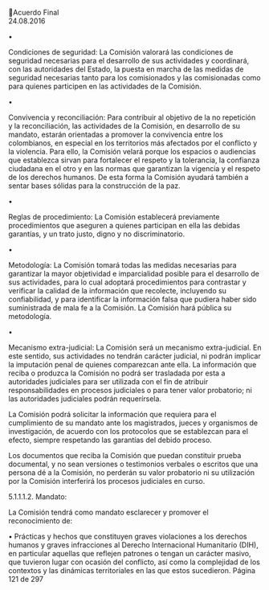 Acuerdo Final  
24.08.2016  

 
•

Condiciones de seguridad: La Comisión valorará las condiciones de seguridad necesarias para el 
desarrollo de sus actividades y coordinará, con las autoridades del Estado, la puesta en marcha 
de las medidas de seguridad necesarias tanto para los comisionados y las comisionadas como 
para quienes participen en las actividades de la Comisión.  

•

Convivencia y reconciliación: Para contribuir al objetivo de la no repetición y la reconciliación, las 
actividades  de  la  Comisión,  en  desarrollo  de  su  mandato,  estarán  orientadas  a  promover  la 
convivencia entre los colombianos, en especial en los territorios más afectados por el conflicto y 
la violencia. Para ello, la Comisión velará porque los espacios o audiencias que establezca sirvan 
para fortalecer el respeto y la tolerancia, la confianza ciudadana en el otro y en las normas que 
garantizan la vigencia y el respeto de los derechos humanos. De esta forma la Comisión ayudará 
también a sentar bases sólidas para la construcción de la paz.  

•

Reglas de procedimiento: La Comisión establecerá previamente procedimientos que aseguren a 
quienes participan en ella las debidas garantías, y un trato justo, digno y no discriminatorio. 

•

Metodología:  La  Comisión  tomará  todas  las  medidas  necesarias  para  garantizar  la  mayor 
objetividad e imparcialidad posible para el desarrollo de sus actividades, para lo cual adoptará 
procedimientos para contrastar y verificar la calidad de la información que recolecte, incluyendo 
su confiabilidad, y para identificar la información falsa que pudiera haber sido suministrada de 
mala fe a la Comisión. La Comisión hará pública su metodología. 

•

Mecanismo  extra-judicial:  La  Comisión  será  un  mecanismo  extra-judicial.  En  este  sentido,  sus 
actividades  no  tendrán  carácter  judicial,  ni  podrán  implicar  la  imputación  penal  de  quienes 
comparezcan ante ella. La información que reciba o produzca la Comisión no podrá ser trasladada 
por  esta  a  autoridades  judiciales  para  ser  utilizada  con  el  fin  de  atribuir  responsabilidades  en 
procesos  judiciales  o  para  tener  valor  probatorio;  ni  las  autoridades  judiciales  podrán 
requerírsela.   

 

 

 

 

 
La Comisión podrá solicitar la información que requiera para el cumplimiento de su mandato ante los 
magistrados,  jueces  y  organismos  de  investigación,  de  acuerdo  con  los  protocolos  que  se  establezcan 
para el efecto, siempre respetando las garantías del debido proceso.  
 
Los documentos que reciba la Comisión que puedan constituir prueba documental, y no sean versiones 
o testimonios verbales o escritos que una persona dé a la Comisión, no perderán su valor probatorio ni 
su utilización por la Comisión interferirá los procesos judiciales en curso. 
 
5.1.1.1.2. Mandato: 
 
La Comisión tendrá como mandato esclarecer y promover el reconocimiento de: 
 
• Prácticas  y  hechos  que  constituyen  graves  violaciones  a  los  derechos  humanos  y  graves 
infracciones  al  Derecho  Internacional  Humanitario  (DIH),  en  particular  aquellas  que  reflejen 
patrones o tengan un carácter masivo, que tuvieron lugar con ocasión del conflicto, así como 
la complejidad de los contextos y las dinámicas territoriales en las que estos sucedieron. 
Página 121 de 297 
 

